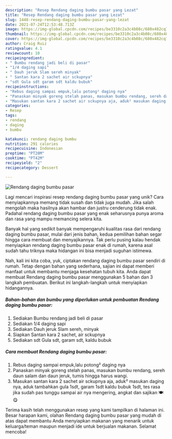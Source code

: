 ```yaml
---
description: "Resep Rendang daging bumbu pasar yang Lezat"
title: "Resep Rendang daging bumbu pasar yang Lezat"
slug: 1448-resep-rendang-daging-bumbu-pasar-yang-lezat
date: 2021-07-24T12:53:48.713Z
image: https://img-global.cpcdn.com/recipes/be3310c2a3c4b08c/680x482cq70/rendang-daging-bumbu-pasar-foto-resep-utama.jpg
thumbnail: https://img-global.cpcdn.com/recipes/be3310c2a3c4b08c/680x482cq70/rendang-daging-bumbu-pasar-foto-resep-utama.jpg
cover: https://img-global.cpcdn.com/recipes/be3310c2a3c4b08c/680x482cq70/rendang-daging-bumbu-pasar-foto-resep-utama.jpg
author: Craig Ruiz
ratingvalue: 4.1
reviewcount: 10
recipeingredient:
- " Bumbu rendang jadi beli di pasar"
- "1/4 daging sapi"
- " Dauh jeruk Slam sereh minyak"
- " Santan kara 2 sachet air sckupnya"
- "sdt Gula sdt garam sdt kaldu bubuk"
recipeinstructions:
- "Rebus daging sampai empuk,lalu potong² daging nya"
- "Panaskan minyak goreng stelah panas, masukan bumbu rendang, sereh daun salam dan daun jeruk, tumis hingga harus wangi."
- "Masukan santan kara 2 sachet air sckupnya aja, aduk² masukan daging nya, aduk tambahkan gula 1sdt, garam 1sdt kaldu bubuk 1sdt, tes rasa jika sudah pas tunggu sampai air nya mengering, angkat dan sajikan 🍽️😋"
categories:
- Resep
tags:
- rendang
- daging
- bumbu

katakunci: rendang daging bumbu 
nutrition: 291 calories
recipecuisine: Indonesian
preptime: "PT20M"
cooktime: "PT42M"
recipeyield: "2"
recipecategory: Dessert

---
```



![Rendang daging bumbu pasar](https://img-global.cpcdn.com/recipes/be3310c2a3c4b08c/680x482cq70/rendang-daging-bumbu-pasar-foto-resep-utama.jpg)

Lagi mencari inspirasi resep rendang daging bumbu pasar yang unik? Cara menyiapkannya memang tidak susah dan tidak juga mudah. Jika salah mengolah maka hasilnya akan hambar dan justru cenderung tidak enak. Padahal rendang daging bumbu pasar yang enak seharusnya punya aroma dan rasa yang mampu memancing selera kita.



Banyak hal yang sedikit banyak mempengaruhi kualitas rasa dari rendang daging bumbu pasar, mulai dari jenis bahan, kedua pemilihan bahan segar hingga cara membuat dan menyajikannya. Tak perlu pusing kalau hendak menyiapkan rendang daging bumbu pasar enak di rumah, karena asal sudah tahu triknya maka hidangan ini bisa menjadi suguhan istimewa.


Nah, kali ini kita coba, yuk, ciptakan rendang daging bumbu pasar sendiri di rumah. Tetap dengan bahan yang sederhana, sajian ini dapat memberi manfaat untuk membantu menjaga kesehatan tubuh kita. Anda dapat membuat Rendang daging bumbu pasar menggunakan 5 bahan dan 3 langkah pembuatan. Berikut ini langkah-langkah untuk menyiapkan hidangannya.

<!--inarticleads1-->

##### Bahan-bahan dan bumbu yang diperlukan untuk pembuatan Rendang daging bumbu pasar:

1. Sediakan  Bumbu rendang jadi beli di pasar
1. Sediakan 1/4 daging sapi
1. Sediakan  Dauh jeruk Slam sereh, minyak
1. Siapkan  Santan kara 2 sachet, air sckupnya
1. Sediakan sdt Gula sdt, garam sdt, kaldu bubuk




<!--inarticleads2-->

##### Cara membuat Rendang daging bumbu pasar:

1. Rebus daging sampai empuk,lalu potong² daging nya
1. Panaskan minyak goreng stelah panas, masukan bumbu rendang, sereh daun salam dan daun jeruk, tumis hingga harus wangi.
1. Masukan santan kara 2 sachet air sckupnya aja, aduk² masukan daging nya, aduk tambahkan gula 1sdt, garam 1sdt kaldu bubuk 1sdt, tes rasa jika sudah pas tunggu sampai air nya mengering, angkat dan sajikan 🍽️😋




Terima kasih telah menggunakan resep yang kami tampilkan di halaman ini. Besar harapan kami, olahan Rendang daging bumbu pasar yang mudah di atas dapat membantu Anda menyiapkan makanan yang menarik untuk keluarga/teman maupun menjadi ide untuk berjualan makanan. Selamat mencoba!
